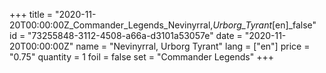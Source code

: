 +++
title = "2020-11-20T00:00:00Z_Commander_Legends_Nevinyrral,_Urborg_Tyrant_[en]_false"
id = "73255848-3112-4508-a66a-d3101a53057e"
date = "2020-11-20T00:00:00Z"
name = "Nevinyrral, Urborg Tyrant"
lang = ["en"]
price = "0.75"
quantity = 1
foil = false
set = "Commander Legends"
+++
